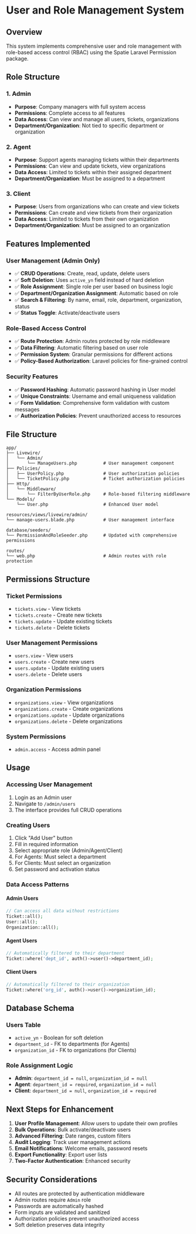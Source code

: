 # User and Role Management System

## Overview
This system implements comprehensive user and role management with role-based access control (RBAC) using the Spatie Laravel Permission package.

## Role Structure

### 1. **Admin** 
- **Purpose**: Company managers with full system access
- **Permissions**: Complete access to all features
- **Data Access**: Can view and manage all users, tickets, organizations
- **Department/Organization**: Not tied to specific department or organization

### 2. **Agent**
- **Purpose**: Support agents managing tickets within their departments
- **Permissions**: Can view and update tickets, view organizations
- **Data Access**: Limited to tickets within their assigned department
- **Department/Organization**: Must be assigned to a department

### 3. **Client**
- **Purpose**: Users from organizations who can create and view tickets
- **Permissions**: Can create and view tickets from their organization
- **Data Access**: Limited to tickets from their own organization
- **Department/Organization**: Must be assigned to an organization

## Features Implemented

### User Management (Admin Only)
- ✅ **CRUD Operations**: Create, read, update, delete users
- ✅ **Soft Deletion**: Uses `active_yn` field instead of hard deletion
- ✅ **Role Assignment**: Single role per user based on business logic
- ✅ **Department/Organization Assignment**: Automatic based on role
- ✅ **Search & Filtering**: By name, email, role, department, organization, status
- ✅ **Status Toggle**: Activate/deactivate users

### Role-Based Access Control
- ✅ **Route Protection**: Admin routes protected by role middleware
- ✅ **Data Filtering**: Automatic filtering based on user role
- ✅ **Permission System**: Granular permissions for different actions
- ✅ **Policy-Based Authorization**: Laravel policies for fine-grained control

### Security Features
- ✅ **Password Hashing**: Automatic password hashing in User model
- ✅ **Unique Constraints**: Username and email uniqueness validation
- ✅ **Form Validation**: Comprehensive form validation with custom messages
- ✅ **Authorization Policies**: Prevent unauthorized access to resources

## File Structure

```
app/
├── Livewire/
│   └── Admin/
│       └── ManageUsers.php          # User management component
├── Policies/
│   ├── UserPolicy.php               # User authorization policies
│   └── TicketPolicy.php             # Ticket authorization policies
├── Http/
│   └── Middleware/
│       └── FilterByUserRole.php     # Role-based filtering middleware
└── Models/
    └── User.php                     # Enhanced User model

resources/views/livewire/admin/
└── manage-users.blade.php           # User management interface

database/seeders/
└── PermissionAndRoleSeeder.php      # Updated with comprehensive permissions

routes/
└── web.php                          # Admin routes with role protection
```

## Permissions Structure

### Ticket Permissions
- `tickets.view` - View tickets
- `tickets.create` - Create new tickets
- `tickets.update` - Update existing tickets
- `tickets.delete` - Delete tickets

### User Management Permissions
- `users.view` - View users
- `users.create` - Create new users
- `users.update` - Update existing users
- `users.delete` - Delete users

### Organization Permissions
- `organizations.view` - View organizations
- `organizations.create` - Create organizations
- `organizations.update` - Update organizations
- `organizations.delete` - Delete organizations

### System Permissions
- `admin.access` - Access admin panel

## Usage

### Accessing User Management
1. Login as an Admin user
2. Navigate to `/admin/users`
3. The interface provides full CRUD operations

### Creating Users
1. Click "Add User" button
2. Fill in required information
3. Select appropriate role (Admin/Agent/Client)
4. For Agents: Must select a department
5. For Clients: Must select an organization
6. Set password and activation status

### Data Access Patterns

#### Admin Users
```php
// Can access all data without restrictions
Ticket::all();
User::all();
Organization::all();
```

#### Agent Users
```php
// Automatically filtered to their department
Ticket::where('dept_id', auth()->user()->department_id);
```

#### Client Users
```php
// Automatically filtered to their organization
Ticket::where('org_id', auth()->user()->organization_id);
```

## Database Schema

### Users Table
- `active_yn` - Boolean for soft deletion
- `department_id` - FK to departments (for Agents)
- `organization_id` - FK to organizations (for Clients)

### Role Assignment Logic
- **Admin**: `department_id = null`, `organization_id = null`
- **Agent**: `department_id = required`, `organization_id = null`
- **Client**: `department_id = null`, `organization_id = required`

## Next Steps for Enhancement

1. **User Profile Management**: Allow users to update their own profiles
2. **Bulk Operations**: Bulk activate/deactivate users
3. **Advanced Filtering**: Date ranges, custom filters
4. **Audit Logging**: Track user management actions
5. **Email Notifications**: Welcome emails, password resets
6. **Export Functionality**: Export user lists
7. **Two-Factor Authentication**: Enhanced security

## Security Considerations

- All routes are protected by authentication middleware
- Admin routes require `Admin` role
- Passwords are automatically hashed
- Form inputs are validated and sanitized
- Authorization policies prevent unauthorized access
- Soft deletion preserves data integrity